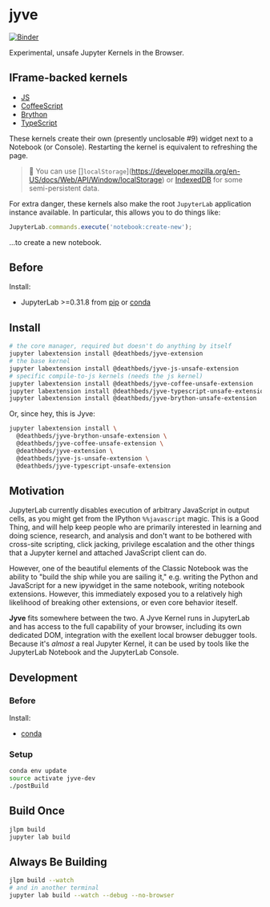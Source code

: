 # jyve

[![Binder](https://mybinder.org/badge.svg)](https://mybinder.org/v2/gh/deathbeds/jyve/master?urlpath=lab/tree/notebooks/index.ipynb)

Experimental, unsafe Jupyter Kernels in the Browser.

## IFrame-backed kernels
- [JS](./notebooks/JavaScript.ipynb)
- [CoffeeScript](./notebooks/CoffeeScript.ipynb)
- [Brython](./notebooks/Brython.ipynb)
- [TypeScript](./notebooks/TypeScript.ipynb)

These kernels create their own (presently unclosable #9) widget next to a
Notebook (or Console). Restarting the kernel is equivalent to refreshing the
page.

> 🤔 You can use []`localStorage`](https://developer.mozilla.org/en-US/docs/Web/API/Window/localStorage) or [IndexedDB](https://developer.mozilla.org/en-US/docs/Web/API/IndexedDB_API) for some semi-persistent data.

For extra danger, these kernels also make the root `JupyterLab` application
instance available. In particular, this allows you to do things like:

```JavaScript
JupyterLab.commands.execute('notebook:create-new');
```

...to create a new notebook.


## Before
Install:
* JupyterLab >=0.31.8 from [pip](https://pypi.io/project/jupyterlab) or
  [conda](https://anaconda.org/conda-forge/jupyterlab)

## Install
```bash
# the core manager, required but doesn't do anything by itself
jupyter labextension install @deathbeds/jyve-extension
# the base kernel
jupyter labextension install @deathbeds/jyve-js-unsafe-extension
# specific compile-to-js kernels (needs the js kernel)
jupyter labextension install @deathbeds/jyve-coffee-unsafe-extension
jupyter labextension install @deathbeds/jyve-typescript-unsafe-extension
jupyter labextension install @deathbeds/jyve-brython-unsafe-extension
```

Or, since hey, this is Jyve:
```bash
jupyter labextension install \
  @deathbeds/jyve-brython-unsafe-extension \
  @deathbeds/jyve-coffee-unsafe-extension \
  @deathbeds/jyve-extension \
  @deathbeds/jyve-js-unsafe-extension \
  @deathbeds/jyve-typescript-unsafe-extension
```


## Motivation
JupyterLab currently disables execution of arbitrary JavaScript in output cells,
as you might get from the IPython `%%javascript` magic. This is a Good Thing,
and will help keep people who are primarily interested in learning and doing
science, research, and analysis and don't want to be bothered with cross-site
scripting, click jacking, privilege escalation and the other things that a
Jupyter kernel and attached JavaScript client can do.

However, one of the beautiful elements of the Classic Notebook was the ability
to "build the ship while you are sailing it," e.g. writing the Python and
JavaScript for a new ipywidget in the same notebook, writing notebook
extensions. However, this immediately exposed you to a relatively high
likelihood of breaking other extensions, or even core behavior iteself.

**Jyve** fits somewhere between the two. A Jyve Kernel runs in JupyterLab
and has access to the full capability of your browser, including its own
dedicated DOM, integration with the exellent local browser debugger tools.
Because it's _almost_ a real Jupyter Kernel, it can be used by tools like
the JupyterLab Notebook and the JupyterLab Console.

## Development

### Before
Install:
- [conda](https://conda.io/docs/user-guide/install/download.html)


### Setup
```bash
conda env update
source activate jyve-dev
./postBuild
```

## Build Once
```bash
jlpm build
jupyter lab build
```

## Always Be Building
```bash
jlpm build --watch
# and in another terminal
jupyter lab build --watch --debug --no-browser
```
